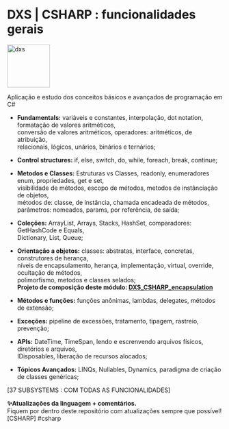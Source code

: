 # DXS | CSHARP : funcionalidades gerais
<img src="https://dataxstudios.com.br/assets/images/logo_DXS_400_190.png" alt="dxs" width="100"/> 

Aplicação e estudo dos conceitos básicos e avançados de programação em C#

- **Fundamentals:** variáveis e constantes, interpolação, dot notation, formatação de valores aritméticos,<br>
conversão de valores aritméticos, operadores: aritméticos, de atribuição,<br>
relacionais, lógicos, unários, binários e ternários;

- **Control structures:** if, else, switch, do, while, foreach, break, continue;<br>

- **Metodos e Classes:** Estruturas vs Classes, readonly, enumeradores enum, propriedades, get e set,<br>
visibilidade de métodos, escopo de métodos, metodos de instânciação de objetos,<br>
métodos de: classe, de instância, chamada encadeada de métodos,<br>
parâmetros: nomeados, params, por referência, de saída;

- **Coleções:** ArrayList, Arrays, Stacks, HashSet, comparadores: GetHashCode e Equals,<br>
Dictionary, List<T>, Queue<T>;

- **Orientação a objetos:** classes: abstratas, interface, concretas, construtores de herança,<br>
níveis de encapsulamento, herança, implementação, virtual, override, ocultação de métodos,<br>
polimorfismo, metodos e classes selados;<br>
**Projeto de composição deste módulo: [DXS_CSHARP_encapsulation](https://github.com/muriloabr/DXS_CSHARP_encapsulation)**

- **Métodos e funções:** funções anônimas, lambdas, delegates, métodos de extensão;

- **Exceções:** pipeline de excessões, tratamento, tipagem, rastreio, prevenção;

- **APIs:** DateTime, TimeSpan, lendo e escrenvendo arquivos físicos, diretórios e arquivos,<br>
IDisposables, liberação de recursos alocados;

- **Tópicos Avançados:** LINQs, Nullables, Dynamics, paradigma de criação de classes genéricas;

[37 SUBSYSTEMS : COM TODAS AS FUNCIONALIDADES]

**✨Atualizações da linguagem + comentários.**<br>
Fiquem por dentro deste repositório com atualizações sempre que possível!<br>[CSHARP] #csharp

